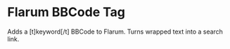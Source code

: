 # Flarum BBCode Tag

Adds a [t]keyword[/t] BBCode to Flarum. Turns wrapped text into a search link.
